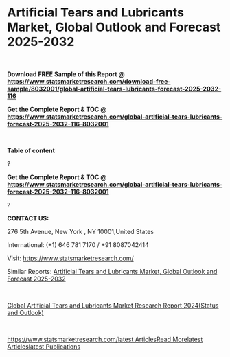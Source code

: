 <h1>Artificial Tears and Lubricants Market, Global Outlook and Forecast 2025-2032</h1><br/><p><strong>Download FREE Sample of this Report @ <a href="https://www.statsmarketresearch.com/download-free-sample/8032001/global-artificial-tears-lubricants-forecast-2025-2032-116">https://www.statsmarketresearch.com/download-free-sample/8032001/global-artificial-tears-lubricants-forecast-2025-2032-116</a></strong></p>
 
 
 
 <div><b>Get the Complete Report & TOC @ <a href="https://www.statsmarketresearch.com/global-artificial-tears-lubricants-forecast-2025-2032-116-8032001">https://www.statsmarketresearch.com/global-artificial-tears-lubricants-forecast-2025-2032-116-8032001</a></b></div>
 
 
 
 <p><br />
 
 <b>Table of content</b></p>
 
 
 
 <p>? </p>
 
 
 
 <div><b>Get the Complete Report & TOC @ <a href="https://www.statsmarketresearch.com/global-artificial-tears-lubricants-forecast-2025-2032-116-8032001">https://www.statsmarketresearch.com/global-artificial-tears-lubricants-forecast-2025-2032-116-8032001</a></b></div>
 
 
 
 <p>? </p>
 
 
 
 <p><b>CONTACT US:</b><br />
 
 276 5th Avenue, New York , NY 10001,United States<br />
 
 International: (+1) 646 781 7170 / +91 8087042414<br />
 
 Visit: <a href="https://www.statsmarketresearch.com/">https://www.statsmarketresearch.com/</a><br />
 
 Similar Reports: <a href="https://www.statsmarketresearch.com/global-artificial-tears-lubricants-forecast-2025-2032-116-8032001">Artificial Tears and Lubricants Market, Global Outlook and Forecast 2025-2032</a><br />
 
 <br />
 
 <a href="https://www.statsmarketresearch.com/global-artificial-tears-lubricants-forecast-2025-2032-116-8032001">Global Artificial Tears and Lubricants Market Research Report 2024(Status and Outlook)</a><br />
 
 <br />
 
 <a href="https://gyeongbokgung.com">https://www.statsmarketresearch.com/</a><a href="https://hallyeomaritime.com">latest Articles</a><a href="https://jingwansa.com">Read More</a><a href="https://nguoiviet.jp/">latest Articles</a><a href="https://www.intelmarketresearch.com/">latest Publications</a></p>